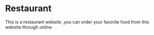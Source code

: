 # Restaurant
This is a restaurant website ,you can order your favorite food from this website through online
